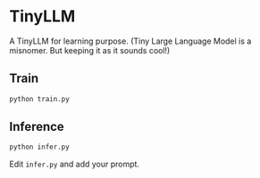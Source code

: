 # TinyLLM

A TinyLLM for learning purpose. (Tiny Large Language Model is a misnomer. But keeping it as it sounds cool!)


## Train

```bash
python train.py
```

## Inference

```bash
python infer.py
```
Edit `infer.py` and add your prompt.

